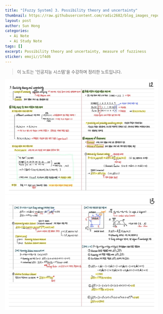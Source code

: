 ```yaml
---
title: "[Fuzzy System] 3. Possibility theory and uncertainty"
thumbnail: https://raw.githubusercontent.com/radic2682/blog_images_repo/main/uploads/AI_notes/Dgq120NbQUyKK69WtXfm.jpg
layout: post
author: Sun Hong
categories:
  - Ai Note
  - Ai Study Note
tags: []
excerpt: Possibility theory and uncertainty, measure of fuzziness
sticker: emoji//1f4d6
---
```

> 이 노트는 '인공지능 시스템'을 수강하며 정리한 노트입니다.

![이미지](https://raw.githubusercontent.com/radic2682/blog_images_repo/main/uploads/AI_notes/Dgq120NbQUyKK69WtXfm.jpg)
![이미지](https://raw.githubusercontent.com/radic2682/blog_images_repo/main/uploads/AI_notes/1Zp4GdMLqirQOxjM3Ehq.jpg)